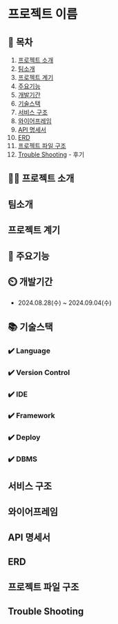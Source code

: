 # 프로젝트 이름

## 📖 목차

1. [프로젝트 소개](#프로젝트-소개)
2. [팀소개](#팀소개)
3. [프로젝트 계기](#프로젝트-계기)
4. [주요기능](#주요기능)
5. [개발기간](#개발기간)
6. [기술스택](#기술스택)
7. [서비스 구조](#서비스-구조)
8. [와이어프레임](#와이어프레임)
9. [API 명세서](#API-명세서)
10. [ERD](#ERD)
11. [프로젝트 파일 구조](#프로젝트-파일-구조)
12. [Trouble Shooting](#trouble-shooting) - 후기

## 👨‍🏫 프로젝트 소개

## 팀소개

## 프로젝트 계기

## 💜 주요기능

## ⏲️ 개발기간

- 2024.08.28(수) ~ 2024.09.04(수)

## 📚️ 기술스택

### ✔️ Language

### ✔️ Version Control

### ✔️ IDE

### ✔️ Framework

### ✔️ Deploy

### ✔️ DBMS

## 서비스 구조

## 와이어프레임

## API 명세서

## ERD

## 프로젝트 파일 구조

## Trouble Shooting
